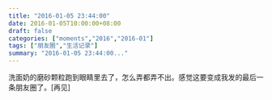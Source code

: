 ```yaml
---
title: "2016-01-05 23:44:00"
date: 2016-01-05T10:00:00+08:00
draft: false
categories: ["moments","2016","2016-01"]
tags: ["朋友圈","生活记录"]
summary: "2016-01-05 23:44:00..."
---
```


洗面奶的磨砂颗粒跑到眼睛里去了，怎么弄都弄不出。感觉这要变成我发的最后一条朋友圈了。[再见]

